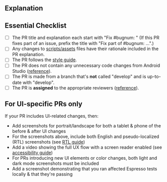 <!-- READ ME FIRST: Please fill in the explanation section below and check off every point from the Essential Checklist! -->
## Explanation
<!--
  - Explain what your PR does. If this PR fixes an existing bug, please include
  - "Fixes #bugnum:" in the explanation so that GitHub can auto-close the issue
  - when this PR is merged.
  -->

## Essential Checklist
<!-- Please tick the relevant boxes by putting an "x" in them. -->
- [ ] The PR title and explanation each start with "Fix #bugnum: " (If this PR fixes part of an issue, prefix the title with "Fix part of #bugnum: ...".)
- [ ] Any changes to [scripts/assets](https://github.com/oppia/oppia-android/tree/develop/scripts/assets) files have their rationale included in the PR explanation.
- [ ] The PR follows the [style guide](https://github.com/oppia/oppia-android/wiki/Coding-style-guide).
- [ ] The PR does not contain any unnecessary code changes from Android Studio ([reference](https://github.com/oppia/oppia-android/wiki/Guidance-on-submitting-a-PR#undo-unnecessary-changes)).
- [ ] The PR is made from a branch that's **not** called "develop" and is up-to-date with "develop".
- [ ] The PR is **assigned** to the appropriate reviewers ([reference](https://github.com/oppia/oppia-android/wiki/Guidance-on-submitting-a-PR#clarification-regarding-assignees-and-reviewers-section)).

## For UI-specific PRs only
<!-- Delete these section if this PR does not include UI-related changes. -->
If your PR includes UI-related changes, then:
- Add screenshots for portrait/landscape for both a tablet & phone of the before & after UI changes
- For the screenshots above, include both English and pseudo-localized (RTL) screenshots (see [RTL guide](https://github.com/oppia/oppia-android/wiki/RTL-Guidelines))
- Add a video showing the full UX flow with a screen reader enabled (see [accessibility guide](https://github.com/oppia/oppia-android/wiki/Accessibility-A11y-Guide))
- For PRs introducing new UI elements or color changes, both light and dark mode screenshots must be included
- Add a screenshot demonstrating that you ran affected Espresso tests locally & that they're passing
